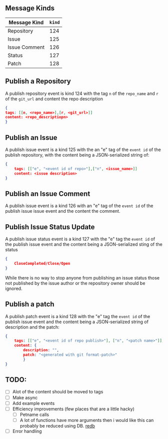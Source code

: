 ## Message Kinds

| Message Kind        | `kind` |
| ------------------- |--------|
| Repository          | 124    |
| Issue               | 125    |
| Issue Comment       | 126    |
| Status              | 127    | 
| Patch               | 128    |


## Publish a Repository
A publish repository event is kind 124 with the tag `n` of the `repo_name` and `r` of the `git_url` and content the repo description 
```json
{
tags: [[n, <repo_name>],[r, <git_url>]]
content: <repo_descriptiopn>
}
```

## Publish an Issue
A publish issue event is a kind 125 with the an "e" tag of the `event id` of the publish repository, with the content being a JSON-serialized string of:
```json
{
    tags: [["e", "<event id of repo>"],["n", <issue_name>]]
    content: <issue description>
}
```

## Publish an Issue Comment
A publish issue event is a kind 126 with an "e" tag of the `event id` of the publish issue issue event and the content the comment. 

## Publish Issue Status Update
A publish issue status event is a kind 127 with the "e" tag the `event id` of the publish issue event and the content being a JSON-serialized sting of the status 

```json
{
    CloseCompleted/Close/Open
}
```

While there is no way to stop anyone from publishing an issue status those not published by the issue author or the repository owner should be ignored.

## Publish a patch
A publish patch event is a kind 128 with the "e" tag the `event id` of the publish issue event and the content being a JSON-serialized string of description and the patch:
```json 
{
    tags: [["e", "<event id of repo publish>"], ["n", "<patch name>"]],
    content: {
        description: "",
        patch: "<generated with git format-patch>"
        }
}
``` 

## TODO:
- [ ] Alot of the content should be moved to tags 
- [ ] Make async
- [ ] Add example events
- [ ] Efficiency improvements (few places that are a little hacky)
    - [ ] Petname calls
    - [ ] A lot of functions have more arguments then i would like
    this can probably be reduced using DB. [redb](https://github.com/cberner/redb)
- [ ] Error handling    